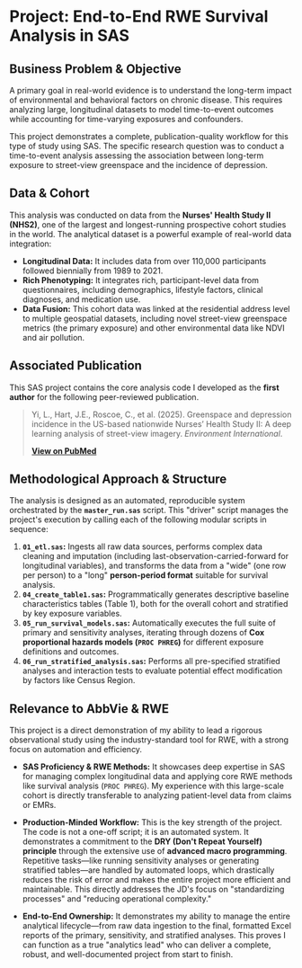 # Project: End-to-End RWE Survival Analysis in SAS

## Business Problem & Objective

A primary goal in real-world evidence is to understand the long-term impact of environmental and behavioral factors on chronic disease. This requires analyzing large, longitudinal datasets to model time-to-event outcomes while accounting for time-varying exposures and confounders.

This project demonstrates a complete, publication-quality workflow for this type of study using SAS. The specific research question was to conduct a time-to-event analysis assessing the association between long-term exposure to street-view greenspace and the incidence of depression.

## Data & Cohort

This analysis was conducted on data from the **Nurses' Health Study II (NHS2)**, one of the largest and longest-running prospective cohort studies in the world. The analytical dataset is a powerful example of real-world data integration:

*   **Longitudinal Data:** It includes data from over 110,000 participants followed biennially from 1989 to 2021.
*   **Rich Phenotyping:** It integrates rich, participant-level data from questionnaires, including demographics, lifestyle factors, clinical diagnoses, and medication use.
*   **Data Fusion:** This cohort data was linked at the residential address level to multiple geospatial datasets, including novel street-view greenspace metrics (the primary exposure) and other environmental data like NDVI and air pollution.

## Associated Publication

This SAS project contains the core analysis code I developed as the **first author** for the following peer-reviewed publication.

> Yi, L., Hart, J.E., Roscoe, C., et al. (2025). Greenspace and depression incidence in the US-based nationwide Nurses’ Health Study II: A deep learning analysis of street-view imagery. *Environment International*.
>
> **[View on PubMed](https://pubmed.ncbi.nlm.nih.gov/40209395/)**

## Methodological Approach & Structure

The analysis is designed as an automated, reproducible system orchestrated by the **`master_run.sas`** script. This "driver" script manages the project's execution by calling each of the following modular scripts in sequence:

1.  **`01_etl.sas`:** Ingests all raw data sources, performs complex data cleaning and imputation (including last-observation-carried-forward for longitudinal variables), and transforms the data from a "wide" (one row per person) to a "long" **person-period format** suitable for survival analysis.
2.  **`04_create_table1.sas`:** Programmatically generates descriptive baseline characteristics tables (Table 1), both for the overall cohort and stratified by key exposure variables.
3.  **`05_run_survival_models.sas`:** Automatically executes the full suite of primary and sensitivity analyses, iterating through dozens of **Cox proportional hazards models (`PROC PHREG`)** for different exposure definitions and outcomes.
4.  **`06_run_stratified_analysis.sas`:** Performs all pre-specified stratified analyses and interaction tests to evaluate potential effect modification by factors like Census Region.

## Relevance to AbbVie & RWE

This project is a direct demonstration of my ability to lead a rigorous observational study using the industry-standard tool for RWE, with a strong focus on automation and efficiency.

*   **SAS Proficiency & RWE Methods:** It showcases deep expertise in SAS for managing complex longitudinal data and applying core RWE methods like survival analysis (`PROC PHREG`). My experience with this large-scale cohort is directly transferable to analyzing patient-level data from claims or EMRs.

*   **Production-Minded Workflow:** This is the key strength of the project. The code is not a one-off script; it is an automated system. It demonstrates a commitment to the **DRY (Don't Repeat Yourself) principle** through the extensive use of **advanced macro programming**. Repetitive tasks—like running sensitivity analyses or generating stratified tables—are handled by automated loops, which drastically reduces the risk of error and makes the entire project more efficient and maintainable. This directly addresses the JD's focus on "standardizing processes" and "reducing operational complexity."

*   **End-to-End Ownership:** It demonstrates my ability to manage the entire analytical lifecycle—from raw data ingestion to the final, formatted Excel reports of the primary, sensitivity, and stratified analyses. This proves I can function as a true "analytics lead" who can deliver a complete, robust, and well-documented project from start to finish.
